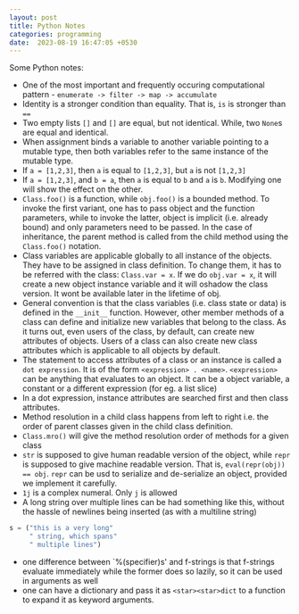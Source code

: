 ```yaml
---
layout: post
title: Python Notes
categories: programming
date:  2023-08-19 16:47:05 +0530
---
```


Some Python notes:

* One of the most important and frequently occuring computational pattern - `enumerate -> filter -> map -> accumulate`
* Identity is a stronger condition than equality. That is, `is` is stronger than `==`
* Two empty lists `[]` and `[]` are equal, but not identical. While, two `None`s are equal and identical.
* When assignment binds a variable to another variable pointing to a mutable type, then both variables refer to the same instance of the mutable type.
* If `a = [1,2,3]`, then `a` is equal to `[1,2,3]`, but `a` is not `[1,2,3]`
* If `a = [1,2,3]`, and `b = a`, then `a` is equal to `b` and `a` is `b`. Modifying one will show the effect on the other.
* `Class.foo()` is a function, while `obj.foo()` is a bounded method. To invoke the first variant, one has to pass object and the function parameters, while to invoke the latter, object is implicit (i.e. already bound) and only parameters need to be passed. In the case of inheritance, the parent method is called from the child method using the `Class.foo()` notation.
* Class variables are applicable globally to all instance of the objects. They have to be assigned in class definition. To change them, it has to be referred with the class: `Class.var = x`. If we do `obj.var = x`, it will create a new object instance variable and it will oshadow the class version. It wont be available later in the lifetime of obj.
* General convention is that the class variables (i.e. class state or data) is defined in the `__init__` function. However, other member methods of a class can define and initialize new variables that belong to the class. As it turns out, even users of the class, by default, can create new attributes of objects. Users of a class can also create new class attributes which is applicable to all objects by default.
* The statement to access attributes of a class or an instance is called a `dot expression`. It is of the form `<expression> . <name>`. `<expression>` can be anything that evaluates to an object. It can be a object variable, a constant or a different expression (for eg. a list slice)
* In a dot expression, instance attributes are searched first and then class attributes.
* Method resolution in a child class happens from left to right i.e. the order of parent classes given in the child class definition.
* `Class.mro()` will give the method resolution order of methods for a given class
* `str` is supposed to give human readable version of the object, while `repr` is supposed to give machine readable version. That is, `eval(repr(obj)) == obj`. `repr` can be usd to serialize and de-serialize an object, provided we implement it carefully.
* `1j` is a complex numeral. Only `j` is allowed
* A long string over multiple lines can be had something like this, without the hassle of newlines being inserted (as with a multiline string)
```python
s = ("this is a very long"
     " string, which spans"
     " multiple lines")
```
* one difference between `%(specifier)s' and f-strings is that f-strings evaluate immediately while the former does so lazily, so it can be used in arguments as well
* one can have a dictionary and pass it as `<star><star>dict` to a function to expand it as keyword arguments. 


